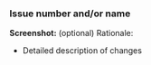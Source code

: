 ### Issue number and/or name
**Screenshot:** (optional)
Rationale: 


- Detailed description of changes
